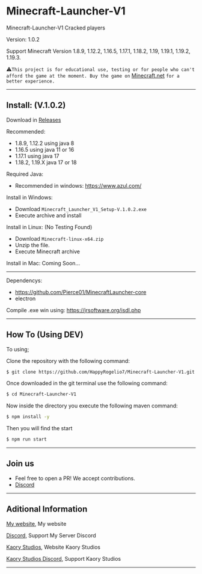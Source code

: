 # Minecraft-Launcher-V1
Minecraft-Launcher-V1 Cracked players

Version: 1.0.2

Support Minecraft Version 1.8.9, 1.12.2, 1.16.5, 1.17.1, 1.18.2, 1.19, 1.19.1, 1.19.2, 1.19.3.

⚠️`This project is for educational use, testing or for people who can't afford the game at the moment. Buy the game on` [Minecraft.net](https://www.minecraft.net/) `for a better experience.`

---

## Install: (V.1.0.2)

Download in [Releases](https://github.com/HappyRogelio7/Minecraft-Launcher-V1/releases/tag/1.0.2)

Recommended:
- 1.8.9, 1.12.2 using java 8
- 1.16.5 using java 11 or 16
- 1.17.1 using java 17
- 1.18.2, 1.19.X java 17 or 18

Required Java:
- Recommended in windows: https://www.azul.com/

Install in Windows: 
- Download `Minecraft_Launcher_V1_Setup-V.1.0.2.exe`
- Execute archive and install

Install in Linux: (No Testing Found)
- Download `Minecraft-linux-x64.zip`
- Unzip the file.
- Execute Minecraft archive

Install in Mac: Coming Soon...


---

Dependencys:

- https://github.com/Pierce01/MinecraftLauncher-core
- electron

Compile .exe win using: https://jrsoftware.org/isdl.php

---

## How To (Using DEV)

To using; 

Clone the repository with the following command:
```bash
$ git clone https://github.com/HappyRogelio7/Minecraft-Launcher-V1.git
```

Once downloaded in the git terminal use the following command:

```bash
$ cd Minecraft-Launcher-V1
```

Now inside the directory you execute the following maven command:

```bash
$ npm install -y
```

Then you will find the start

```bash
$ npm run start
```



---

## Join us

* Feel free to open a PR! We accept contributions.
* [Discord](https://discord.gg/3EebYUyeUX)

---

## Aditional Information

[My website](https://happyrogelio7.xyz), My website

[Discord](https://discord.gg/3EebYUyeUX), Support My Server Discord

[Kaory Studios](https://kaorystudios.xyz), Website Kaory Studios

[Kaory Studios Discord](https://discord.gg/Gw7m8kC), Support Kaory Studios

---

